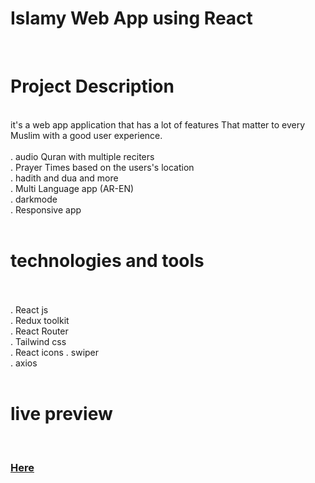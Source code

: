 # Islamy Web App using React <br/>
<br/>
<h1>Project Description</h1><br/>
it's a web app application that has a lot of features That matter to every Muslim with a good user experience.<br/>
<br/>
. audio Quran with multiple reciters <br/>
. Prayer Times based on the users's location <br/>
. hadith and dua and more <br/>
. Multi Language app (AR-EN) <br/>
. darkmode <br/>
. Responsive app <br/>
<br/>
<h1>technologies and tools</h1> <br/>
<br/>
. React js <br/>
. Redux toolkit <br/>
. React Router <br/>
. Tailwind css  <br/>
. React icons
. swiper <br/>
. axios<br/>
<br/>
<h1>live preview</h1>
<br/>
<a href='https://islamy-live.web.app/'><h3>Here</h3></a>

